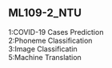 ## ML109-2_NTU
1:COVID-19 Cases Prediction  
2:Phoneme Classification  
3:Image Classificatin  
5:Machine Translation   
